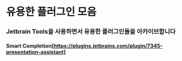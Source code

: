 # 유용한 플러그인 모음


### Jetbrain Tools을 사용하면서 유용한 플러그인들을 아카이브합니다


#### Smart Completion[https://plugins.jetbrains.com/plugin/7345-presentation-assistant]

